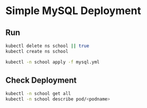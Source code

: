 # Simple MySQL Deployment

## Run

```bash
kubectl delete ns school || true
kubectl create ns school

kubectl -n school apply -f mysql.yml
```

## Check Deployment

```bash
kubectl -n school get all
kubectl -n school describe pod/<podname>
```
